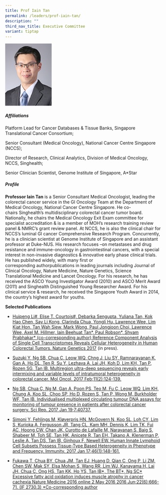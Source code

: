 ```yaml
---
title: Prof Iain Tan
permalink: /leaders/prof-iain-tan/
description: ""
third_nav_title: Executive Committee
variant: tiptap
---
```

<div class="isomer-image-wrapper">
<img style="width:150px" height="auto" width="100%" src="/images/Leaders/assoc-prof-tan-bee-huat.png">
</div>
<h5>Affiliations</h5>
<p>Platform Lead&nbsp;for&nbsp;Cancer Databases &amp; Tissue Banks, Singapore
Translational Cancer Consortium;&nbsp;</p>
<p>Senior Consultant (Medical Oncology), National Cancer Centre Singapore
(NCCS);&nbsp;</p>
<p>Director of Research, Clinical Analytics, Division of Medical Oncology,
NCCS,&nbsp;Singhealth;&nbsp;</p>
<p>Senior Clinician Scientist, Genome Institute of Singapore, A*Star&nbsp;</p>
<h5>Profile</h5>
<p><strong>Professor Iain Tan</strong> is a Senior Consultant Medical Oncologist,
leading the colorectal cancer service in the GI Oncology Team at the Department
of Medical Oncology, National Cancer Centre Singapore. He co- chairs&nbsp;Singhealth’s&nbsp;multidisciplinary
colorectal cancer&nbsp;tumor&nbsp;board. Nationally, he chairs the Medical
Oncology Exit Exam committee for specialist accreditation &amp; is a member
of MOH’s research training review panel &amp; NMRC’s grant review panel.
At NCCS, he is also the clinical chair for NCCS’s luminal GI cancer Comprehensive
Research Program. Concurrently, he is a clinician scientist at Genome Institute
of Singapore and an assistant professor at Duke-NUS. His research focuses
–on metastases and drug resistance and immune-oncology in gastrointestinal
cancers, with a special interest in non-invasive diagnostics &amp; innovative
early phase clinical trials. He has published widely, with many first or
corresponding&nbsp;authorpublications&nbsp;in leading journals including
Journal of Clinical Oncology, Nature Medicine, Nature Genetics, Science
Translational&nbsp;Medicine&nbsp;and Lancet Oncology. For his research,
he has received the ASCO Young Investigator Award (2010) and ASCO Merit
Award (2011) and&nbsp;Singhealth&nbsp;Distinguished Young Researcher Award.
For his clinical service &amp; research, he received the Singapore Youth
Award in 2014, the country’s highest award for youths.&nbsp;</p>
<p><strong>Selected Publications</strong>&nbsp;</p>
<ul data-tight="true" class="tight">
<li>
<p><a href="https://www.nature.com/articles/ng.3818" rel="noopener noreferrer nofollow" target="_blank"><u>Huipeng Li#, Elise T. Courtois#, Debarka Sengupta, Yuliana Tan, Kok Hao Chen, Say Li Kong, Clarinda Chua, Yongli Hu, Lawrence Wee, Lim Kiat Hon, Tan Wah Siew, Mark Wong, Paul Jongjoon Choi, Lawrence Wee, Axel M. Hillmer, Iain Beehuat Tan*, Paul Robson*, Shyam Prabhakar* (co-corresponding author) Reference Component Analysis of Single Cell Transcriptomes Reveals Cellular Heterogeneity in Human Colorectal Tumors. Nature Genetics 2017</u></a>&nbsp;(in&nbsp;press).&nbsp;</p>
</li>
<li>
<p><a href="https://pubmed.ncbi.nlm.nih.gov/28145097/" rel="noopener noreferrer nofollow" target="_blank">Suzuki Y, Ng SB, Chua C, Leow WQ, Chng J, Liu SY, Ramnarayanan K, Gan A, Ho DL, Ten R, Su Y, Lezhava A, Lai JH, Koh D, Lim KH, Tan P, Rozen SG, Tan IB. Multiregion ultra-deep sequencing reveals early intermixing and variable levels of intratumoral heterogeneity in colorectal cancer. Mol Oncol. 2017 Feb;11(2):124-139.</a>&nbsp;</p>
</li>
<li>
<p><a href="https://www.ncbi.nlm.nih.gov/pmc/articles/PMC5244357/" rel="noopener noreferrer nofollow" target="_blank">Ng SB, Chua C, Ng M, Gan A, Poon PS, Teo M, Fu C, Leow WQ, Lim KH, Chung A, Koo SL, Choo SP, Ho D, Rozen S, Tan P, Wong M, Burkholder WF, Tan IB. Individualised multiplexed circulating tumour DNA assays for monitoring of tumour presence in patients after colorectal cancer surgery. Sci Rep. 2017 Jan 19;7:40737.</a>&nbsp;</p>
</li>
<li>
<p><a href="https://pubmed.ncbi.nlm.nih.gov/27986455/" rel="noopener noreferrer nofollow" target="_blank">Simoni Y, Fehlings M, Kløverpris HN, McGovern N, Koo SL, Loh CY, Lim S, Kurioka A, Fergusson JR, Tang CL, Kam MH, Dennis K, Lim TK, Fui AC, Hoong CW, Chan JK, Curotto de Lafaille M, Narayanan S, Baig S, Shabeer M, Toh SE, Tan HK, Anicete R, Tan EH, Takano A, Klenerman P, Leslie A, Tan DS, Tan IB, Ginhoux F, Newell EW. Human Innate Lymphoid Cell Subsets Possess Tissue-Type Based Heterogeneity in Phenotype and Frequency. Immunity. 2017 Jan 17;46(1):148-161.</a>&nbsp;</p>
</li>
<li>
<p><a href="https://pubmed.ncbi.nlm.nih.gov/27135739/" rel="noopener noreferrer nofollow" target="_blank">Fukawa T, Chua BY, Chua JM, Tan EJ, Huang D, Qian C, Ong P, Li ZM, Chen SW, Mak SY, Elsa Mohan S, Wang RR, Lim WJ, Kanayama H, Lai JH, Chua C, Ong HS, Tan KK, Ho YS, Tan IB*, The BT*, Ng SC* Excessive fatty acid oxidation induces muscle atrophy in cancer cachexia Nature Medicine 2016 online 2 May 2016 2016 Jun;22(6):666-71. (IF 2730.3) *Co-corresponding author</a>
</p>
</li>
</ul>
<p></p>